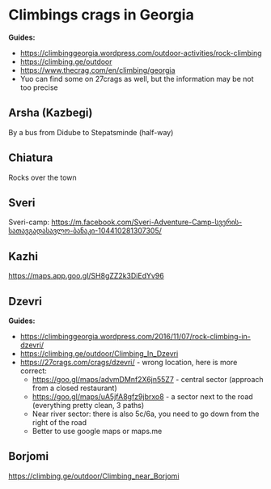 # Climbings crags in Georgia
**Guides:**
- https://climbinggeorgia.wordpress.com/outdoor-activities/rock-climbing
- https://climbing.ge/outdoor
- https://www.thecrag.com/en/climbing/georgia
- Yuo can find some on 27crags as well, but the information may be not too precise

## Arsha (Kazbegi)
By a bus from Didube to Stepatsminde (half-way)

## Chiatura
Rocks over the town

## Sveri 
Sveri-camp: https://m.facebook.com/Sveri-Adventure-Camp-სვერის-სათავგადასავლო-ბანაკი-104410281307305/

## Kazhi
https://maps.app.goo.gl/SH8gZZ2k3DiEdYv96

## Dzevri
**Guides:** 
- https://climbinggeorgia.wordpress.com/2016/11/07/rock-climbing-in-dzevri/
- https://climbing.ge/outdoor/Climbing_In_Dzevri 
- https://27crags.com/crags/dzevri/ - wrong location, here is more correct:
    - https://goo.gl/maps/advmDMnf2X6jn55Z7 - central sector (approach from a closed restaurant)
    - https://goo.gl/maps/uA5jfA8gfz9jbrxo8 - a sector next to the road (everything pretty clean, 3 paths)
    - Near river sector: there is also 5с/6a, you need to go down from the right of the road
    - Better to use google maps or  maps.me

## Borjomi
https://climbing.ge/outdoor/Climbing_near_Borjomi
